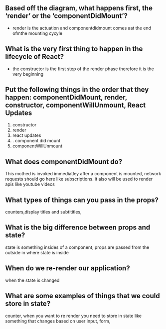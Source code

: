 ## Based off the diagram, what happens first, the ‘render’ or the ‘componentDidMount’?
 - render is the actuation and componentdidmount comes aat the end ofmthe mounting cycyle

## What is the very first thing to happen in the lifecycle of React?
- the constructor is the first step of the render phase therefore it is the very beginning 

## Put the following things in the order that they happen: componentDidMount, render, constructor, componentWillUnmount, React Updates
1. constructor
2. render
3. react updates
4. . component did mount
5. componentWillUnmount

## What does componentDidMount do?
This mothed is invoked immediatley after a component is mounted, network requests should go here like subscriptions. it also will be used to render apis like youtube videos 


## What types of things can you pass in the props?
counters,display titles and subtititles,


## What is the big difference between props and state?
state is something insides of a component, props are passed from the outside in where state is inside
## When do we re-render our application?
when the state is changed

## What are some examples of things that we could store in state?
counter, when you want to re render you need to store in state like something that changes based on user input, form, 

